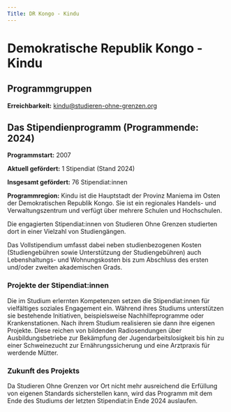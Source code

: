 ```yaml
---
Title: DR Kongo - Kindu
---
```

# Demokratische Republik Kongo - Kindu



## Programmgruppen

**Erreichbarkeit:** kindu@studieren-ohne-grenzen.org

## Das Stipendienprogramm (Programmende: 2024)

**Programmstart:** 2007

**Aktuell gefördert:** 1 Stipendiat (Stand 2024)

**Insgesamt gefördert:** 76 Stipendiat:innen

**Programmregion:** Kindu ist die Hauptstadt der Provinz Maniema im Osten der Demokratischen Republik Kongo. Sie ist ein regionales Handels- und Verwaltungszentrum und verfügt über mehrere Schulen und Hochschulen.

Die engagierten Stipendiat:innen von Studieren Ohne Grenzen studierten dort in einer Vielzahl von Studiengängen. 

Das Vollstipendium umfasst dabei neben studienbezogenen Kosten (Studiengebühren sowie Unterstützung der Studiengebühren) auch Lebenshaltungs- und Wohnungskosten bis zum Abschluss des ersten und/oder zweiten akademischen Grads.  

### Projekte der Stipendiat:innen 
Die im Studium erlernten Kompetenzen setzen die Stipendiat:innen für vielfältiges soziales Engagement ein. Während ihres Studiums unterstützen sie bestehende Initiativen, beispielsweise Nachhilfeprogramme oder Krankenstationen.
Nach ihrem Studium realisieren sie dann ihre eigenen Projekte. Diese reichen von
bildenden Radiosendungen über Ausbildungsbetriebe zur Bekämpfung der Jugendarbeitslosigkeit bis hin zu einer Schweinezucht zur Ernährungssicherung und eine Arztpraxis für werdende Mütter.

### Zukunft des Projekts
Da Studieren Ohne Grenzen vor Ort nicht mehr ausreichend die Erfüllung von eigenen Standards sicherstellen kann, wird das Programm mit dem Ende des Studiums der letzten Stipendiat:in Ende 2024 auslaufen.

